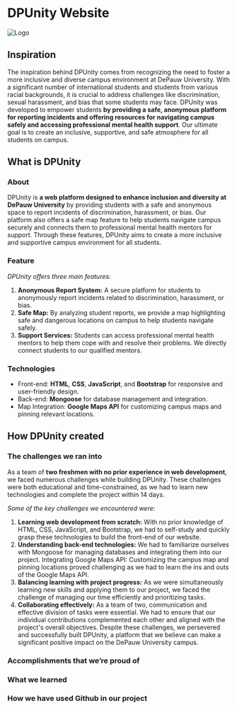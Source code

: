 # DPUnity Website
![Logo](https://github.com/PhuocOng/Hackathon-WICS/blob/main/Front-end/image/background.png)

## Inspiration 
The inspiration behind DPUnity comes from recognizing the need to foster a more inclusive and diverse campus environment at DePauw University. With a significant number of international students and students from various racial backgrounds, it is crucial to address challenges like discrimination, sexual harassment, and bias that some students may face. DPUnity was developed to empower students **by providing a safe, anonymous platform for reporting incidents and offering resources for navigating campus safely and accessing professional mental health support**. Our ultimate goal is to create an inclusive, supportive, and safe atmosphere for all students on campus.

## What is DPUnity
### About
DPUnity is **a web platform designed to enhance inclusion and diversity at DePauw University** by providing students with a safe and anonymous space to report incidents of discrimination, harassment, or bias. Our platform also offers a safe map feature to help students navigate campus securely and connects them to professional mental health mentors for support. Through these features, DPUnity aims to create a more inclusive and supportive campus environment for all students.

### Feature
_DPUnity offers three main features:_

1. **Anonymous Report System:** A secure platform for students to anonymously report incidents related to discrimination, harassment, or bias.
2. **Safe Map:** By analyzing student reports, we provide a map highlighting safe and dangerous locations on campus to help students navigate safely.
3. **Support Services:** Students can access professional mental health mentors to help them cope with and resolve their problems. We directly connect students to our qualified mentors.

### Technologies
- Front-end: **HTML**, **CSS**, **JavaScript**, and **Bootstrap** for responsive and user-friendly design.
- Back-end: **Mongoose** for database management and integration.
- Map Integration: **Google Maps API** for customizing campus maps and pinning relevant locations.

## How DPUnity created
### The challenges we ran into
As a team of **two freshmen with no prior experience in web development**, we faced numerous challenges while building DPUnity. These challenges were both educational and time-constrained, as we had to learn new technologies and complete the project within 14 days.

_Some of the key challenges we encountered were:_
1. **Learning web development from scratch:** With no prior knowledge of HTML, CSS, JavaScript, and Bootstrap, we had to self-study and quickly grasp these technologies to build the front-end of our website.
2. **Understanding back-end technologies:** We had to familiarize ourselves with Mongoose for managing databases and integrating them into our project.
Integrating Google Maps API: Customizing the campus map and pinning locations proved challenging as we had to learn the ins and outs of the Google Maps API.
3. **Balancing learning with project progress:** As we were simultaneously learning new skills and applying them to our project, we faced the challenge of managing our time efficiently and prioritizing tasks.
4. **Collaborating effectively:** As a team of two, communication and effective division of tasks were essential. We had to ensure that our individual contributions complemented each other and aligned with the project's overall objectives.
Despite these challenges, we persevered and successfully built DPUnity, a platform that we believe can make a significant positive impact on the DePauw University campus.

### Accomplishments that we’re proud of

### What we learned

### How we have used Github in our project 



